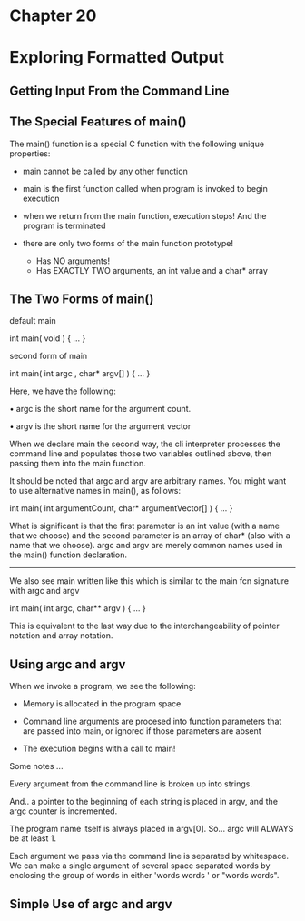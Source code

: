 # Chapter 20
# Exploring Formatted Output

## Getting Input From the Command Line

## The Special Features of main()

The main() function is a special C function with the following unique properties:

- main cannot be called by any other function

- main is the first function called when program is invoked to begin execution

- when we return from the main function, execution stops! And the program is terminated

- there are only two forms of the main function prototype!
    - Has NO arguments!
    - Has EXACTLY TWO arguments, an int value and a char* array

## The Two Forms of main()

default main

int main( void ) { ... }

second form of main

int main( int argc , char* argv[] ) { ... }

Here, we have the following:

• argc is the short name for the argument count.

• argv is the short name for the argument vector

When we declare main the second way, the cli interpreter processes the command line and populates those two variables outlined above, then passing them into the main function.

It should be noted that argc and argv are arbitrary names. You might want to use alternative names in main(), as follows:

int main( int argumentCount, char* argumentVector[] ) { ... }

What is significant is that the first parameter is an int value (with a name that we choose) and the second parameter is an array of char* (also with a name that we choose). argc and argv are merely common names used in the main() function declaration.

----------------

We also see main written like this which is similar to the main fcn signature with argc and argv

int main( int argc, char** argv ) { ... }

This is equivalent to the last way due to the interchangeability of pointer notation and array notation.

## Using argc and argv

When we invoke a program, we see the following:

- Memory is allocated in the program space

- Command line arguments are procesed into function parameters that are passed into main, or ignored if those parameters are absent

- The execution begins with a call to main!

Some notes ...

Every argument from the command line is broken up into strings.

And.. a pointer to the beginning of each string is placed in argv, and the argc counter is incremented.

The program name itself is always placed in argv[0]. So... argc will ALWAYS be at least 1.

Each argument we pass via the command line is separated by whitespace. We can make a single argument of several space separated words by enclosing the group of words in either 'words words ' or "words words".

## Simple Use of argc and argv